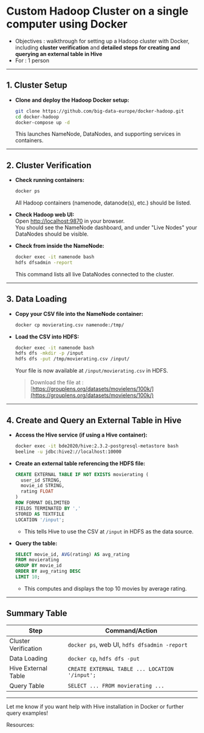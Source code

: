 #  **Custom Hadoop Cluster on a single computer using Docker**

- Objectives : walkthrough for setting up a Hadoop cluster with Docker, including 
**cluster verification** and **detailed steps for creating and querying an external table in Hive**
- For : 1 person

---

## **1. Cluster Setup**

- **Clone and deploy the Hadoop Docker setup:**  
  ```bash
  git clone https://github.com/big-data-europe/docker-hadoop.git
  cd docker-hadoop
  docker-compose up -d
  ```
  This launches NameNode, DataNodes, and supporting services in containers.

---

## **2. Cluster Verification**

- **Check running containers:**  
  ```bash
  docker ps
  ```
  All Hadoop containers (namenode, datanode(s), etc.) should be listed.

- **Check Hadoop web UI:**  
  Open [http://localhost:9870](http://localhost:9870) in your browser.  
  You should see the NameNode dashboard, and under "Live Nodes" your DataNodes should be visible.

- **Check from inside the NameNode:**  
  ```bash
  docker exec -it namenode bash
  hdfs dfsadmin -report
  ```
  This command lists all live DataNodes connected to the cluster.

---

## **3. Data Loading**

- **Copy your CSV file into the NameNode container:**  
  ```bash
  docker cp movierating.csv namenode:/tmp/
  ```

- **Load the CSV into HDFS:**  
  ```bash
  docker exec -it namenode bash
  hdfs dfs -mkdir -p /input
  hdfs dfs -put /tmp/movierating.csv /input/
  ```
  Your file is now available at `/input/movierating.csv` in HDFS.
  > Download the file at : [https://grouplens.org/datasets/movielens/100k/](https://grouplens.org/datasets/movielens/100k/)

---

## **4. Create and Query an External Table in Hive**

- **Access the Hive service (if using a Hive container):**  
  ```bash
  docker exec -it bde2020/hive:2.3.2-postgresql-metastore bash
  beeline -u jdbc:hive2://localhost:10000
  ```

- **Create an external table referencing the HDFS file:**  
  ```sql
  CREATE EXTERNAL TABLE IF NOT EXISTS movierating (
    user_id STRING,
    movie_id STRING,
    rating FLOAT
  )
  ROW FORMAT DELIMITED
  FIELDS TERMINATED BY ','
  STORED AS TEXTFILE
  LOCATION '/input';
  ```
  - This tells Hive to use the CSV at `/input` in HDFS as the data source.

- **Query the table:**  
  ```sql
  SELECT movie_id, AVG(rating) AS avg_rating
  FROM movierating
  GROUP BY movie_id
  ORDER BY avg_rating DESC
  LIMIT 10;
  ```
  - This computes and displays the top 10 movies by average rating.

---

## **Summary Table**

| Step                  | Command/Action                                               |
|-----------------------|-------------------------------------------------------------|
| Cluster Verification  | `docker ps`, web UI, `hdfs dfsadmin -report`                |
| Data Loading          | `docker cp`, `hdfs dfs -put`                                |
| Hive External Table   | `CREATE EXTERNAL TABLE ... LOCATION '/input';`              |
| Query Table           | `SELECT ... FROM movierating ...`                           |

---

Let me know if you want help with Hive installation in Docker or further query examples!

Resources:
[^1]: https://github.com/Segence/docker-hadoop/blob/master/README.md
[^2]: https://cjlise.github.io/hadoop-spark/Setup-Hadoop-Cluster/
[^3]: https://stackoverflow.com/questions/61449001/how-do-i-find-my-hadoop-cluster-run-from-docker
[^4]: https://hadoop.apache.org/docs/stable/hadoop-yarn/hadoop-yarn-site/DockerContainers.html
[^5]: https://marcel-jan.eu/datablog/2020/10/25/i-built-a-working-hadoop-spark-hive-cluster-on-docker-here-is-how/
[^6]: https://phoenixnap.com/kb/hive-create-external-table
[^7]: http://perso.ec-lyon.fr/derrode.stephane/Teaching/TP_BigData_English/TP_HadoopNatif/Install_Docker_Hadoop/
[^8]: https://sparkbyexamples.com/apache-hive/hive-create-table-syntax-and-usage-with-examples/
[^9]: https://gooodwriter.com/hadoop-single-node-clustering-with-docker
[^10]: https://docs.databricks.com/aws/en/sql/language-manual/sql-ref-syntax-ddl-create-table-hiveformat
